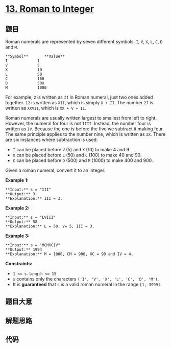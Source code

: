 # [13. Roman to Integer](https://leetcode.com/problems/roman-to-integer)

## 题目

Roman numerals are represented by seven different symbols: `I`, `V`, `X`, `L`,
`C`, `D` and `M`.

    
    
    **Symbol**       **Value**
    I             1
    V             5
    X             10
    L             50
    C             100
    D             500
    M             1000

For example, `2` is written as `II` in Roman numeral, just two ones added
together. `12` is written as `XII`, which is simply `X + II`. The number `27`
is written as `XXVII`, which is `XX + V + II`.

Roman numerals are usually written largest to smallest from left to right.
However, the numeral for four is not `IIII`. Instead, the number four is
written as `IV`. Because the one is before the five we subtract it making
four. The same principle applies to the number nine, which is written as `IX`.
There are six instances where subtraction is used:

  * `I` can be placed before `V` (5) and `X` (10) to make 4 and 9. 
  * `X` can be placed before `L` (50) and `C` (100) to make 40 and 90. 
  * `C` can be placed before `D` (500) and `M` (1000) to make 400 and 900.

Given a roman numeral, convert it to an integer.



**Example 1:**

    
    
    **Input:** s = "III"
    **Output:** 3
    **Explanation:** III = 3.
    

**Example 2:**

    
    
    **Input:** s = "LVIII"
    **Output:** 58
    **Explanation:** L = 50, V= 5, III = 3.
    

**Example 3:**

    
    
    **Input:** s = "MCMXCIV"
    **Output:** 1994
    **Explanation:** M = 1000, CM = 900, XC = 90 and IV = 4.
    



**Constraints:**

  * `1 <= s.length <= 15`
  * `s` contains only the characters `('I', 'V', 'X', 'L', 'C', 'D', 'M')`.
  * It is **guaranteed**  that `s` is a valid roman numeral in the range `[1, 3999]`.


## 题目大意

## 解题思路

## 代码

```javascript

```
